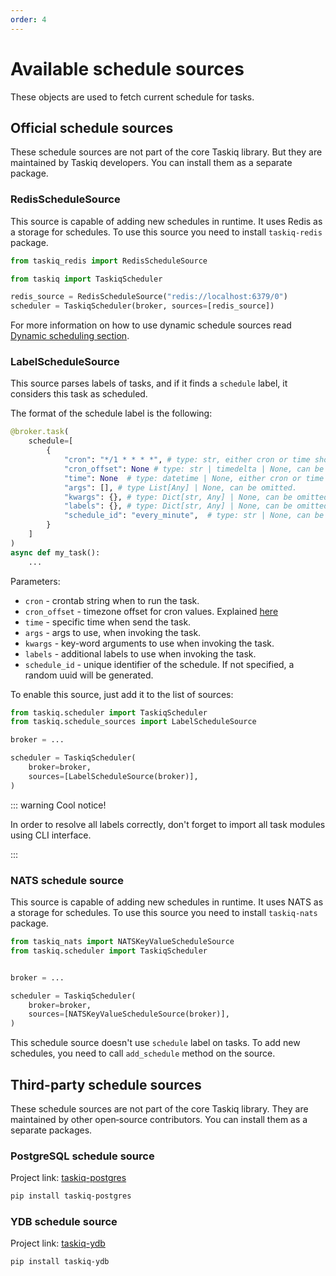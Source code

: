 ```yaml
---
order: 4
---
```


# Available schedule sources

These objects are used to fetch current schedule for tasks.

## Official schedule sources

These schedule sources are not part of the core Taskiq library. But they are maintained by Taskiq developers. You can install them as a separate package.

### RedisScheduleSource

This source is capable of adding new schedules in runtime. It uses Redis as a storage for schedules.
To use this source you need to install `taskiq-redis` package.

```python
from taskiq_redis import RedisScheduleSource

from taskiq import TaskiqScheduler

redis_source = RedisScheduleSource("redis://localhost:6379/0")
scheduler = TaskiqScheduler(broker, sources=[redis_source])
```

For more information on how to use dynamic schedule sources read [Dynamic scheduling section](../guide/scheduling-tasks.md#dynamic-scheduling).


### LabelScheduleSource

This source parses labels of tasks, and if it finds a `schedule` label, it considers this task as scheduled.

The format of the schedule label is the following:

```python
@broker.task(
    schedule=[
        {
            "cron": "*/1 * * * *", # type: str, either cron or time should be specified.
            "cron_offset": None # type: str | timedelta | None, can be omitted.
            "time": None  # type: datetime | None, either cron or time should be specified.
            "args": [], # type List[Any] | None, can be omitted.
            "kwargs": {}, # type: Dict[str, Any] | None, can be omitted.
            "labels": {}, # type: Dict[str, Any] | None, can be omitted.
            "schedule_id": "every_minute",  # type: str | None, can be omitted.
        }
    ]
)
async def my_task():
    ...
```

Parameters:

- `cron` - crontab string when to run the task.
- `cron_offset` - timezone offset for cron values. Explained [here](../guide/scheduling-tasks.md#working-with-timezones)
- `time` - specific time when send the task.
- `args` - args to use, when invoking the task.
- `kwargs` - key-word arguments to use when invoking the task.
- `labels` - additional labels to use when invoking the task.
- `schedule_id` - unique identifier of the schedule. If not specified, a random uuid will be generated.

To enable this source, just add it to the list of sources:

```python
from taskiq.scheduler import TaskiqScheduler
from taskiq.schedule_sources import LabelScheduleSource

broker = ...

scheduler = TaskiqScheduler(
    broker=broker,
    sources=[LabelScheduleSource(broker)],
)
```

::: warning Cool notice!

In order to resolve all labels correctly, don't forget to import
all task modules using CLI interface.

:::

### NATS schedule source

This source is capable of adding new schedules in runtime. It uses NATS as a storage for schedules.
To use this source you need to install `taskiq-nats` package.

```python
from taskiq_nats import NATSKeyValueScheduleSource
from taskiq.scheduler import TaskiqScheduler


broker = ...

scheduler = TaskiqScheduler(
    broker=broker,
    sources=[NATSKeyValueScheduleSource(broker)],
)
```

This schedule source doesn't use `schedule` label on tasks. To add new schedules, you need to call `add_schedule` method on the source.

## Third-party schedule sources

These schedule sources are not part of the core Taskiq library. They are maintained by other open‑source contributors. You can install them as a separate packages.

### PostgreSQL schedule source

Project link: [taskiq-postgres](https://github.com/danfimov/taskiq-postgres)

```bash
pip install taskiq-postgres
```

### YDB schedule source

Project link: [taskiq-ydb](https://github.com/danfimov/taskiq-ydb)

```bash
pip install taskiq-ydb
```
